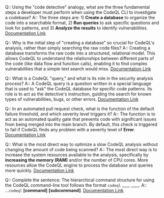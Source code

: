Q:: Using the "code detective" analogy, what are the three fundamental steps a developer must perform when using the CodeQL CLI to investigate a codebase?
A:: The three steps are: 1) **Create a database** to organize the code into a searchable format, 2) **Run queries** to ask specific questions and look for patterns, and 3) **Analyze the results** to identify vulnerabilities.
[Documentation Link](https://learn.microsoft.com/en-us/training/modules/codebase-representation-codeql/2-how-prepare-database-codeql)

Q:: Why is the initial step of "creating a database" so crucial for CodeQL's analysis, rather than simply searching the raw code files?
A:: Creating a database transforms the raw code into a structured, relational model. This allows CodeQL to understand the relationships between different parts of the code (like data flow and function calls), enabling it to find complex vulnerabilities that a simple text search would miss.
[Documentation Link](https://learn.microsoft.com/en-us/training/modules/codebase-representation-codeql/2-how-prepare-database-codeql)

Q:: What is a CodeQL "query," and what is its role in the security analysis process?
A:: A CodeQL query is a question written in a special language that is used to "ask" the CodeQL database for specific code patterns. Its role is to act as the detective's instruction, guiding the search for known types of vulnerabilities, bugs, or other errors.
[Documentation Link](https://learn.microsoft.com/en-us/training/modules/codebase-representation-codeql/3-run-codeql-database)

Q:: In an automated pull request check, what is the function of the default failure threshold, and which severity level triggers it?
A:: The function is to act as an automated quality gate that prevents code with significant issues from being merged into the main branch. By default, this check is triggered to fail if CodeQL finds any problem with a severity level of **Error**.
[Documentation Link](https://learn.microsoft.com/en-us/training/modules/codebase-representation-codeql/4-understand-results)

Q:: What is the most direct way to optimize a slow CodeQL analysis without changing the amount of code being scanned?
A:: The most direct way is to increase the system resources available to the analysis, specifically by **increasing the memory (RAM)** and/or the number of CPU cores. More resources allow the CodeQL engine to process the database and queries more quickly.
[Documentation Link](https://learn.microsoft.com/en-us/training/modules/codebase-representation-codeql/5-troubleshoot-your-results)

Q:: Complete the sentence: The hierarchical command structure for using the CodeQL command-line tool follows the format `codeql` ____ ____.
A:: ...`codeql` **[command]** **[subcommand]**.
[Documentation Link](https://learn.microsoft.com/en-us/training/modules/codebase-representation-codeql/3-run-codeql-database)
